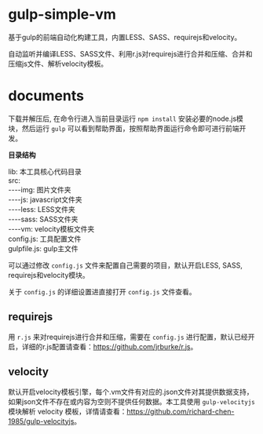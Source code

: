 gulp-simple-vm
==============

基于gulp的前端自动化构建工具，内置LESS、SASS、requirejs和velocity。

自动监听并编译LESS、SASS文件、利用r.js对requirejs进行合并和压缩、合并和压缩js文件、解析velocity模板。

documents
===========

下载并解压后, 在命令行进入当前目录运行 `npm install` 安装必要的node.js模块，然后运行 `gulp` 可以看到帮助界面，按照帮助界面运行命令即可进行前端开发。

<strong>目录结构</strong>

lib: 本工具核心代码目录<br>
src:<br>
  ----img: 图片文件夹<br>
  ----js: javascript文件夹<br>
  ----less: LESS文件夹<br>
  ----sass: SASS文件夹<br>
  ----vm: velocity模板文件夹<br>
config.js: 工具配置文件<br>
gulpfile.js: gulp主文件

可以通过修改 `config.js` 文件来配置自己需要的项目，默认开启LESS, SASS, requirejs和velocity模块。

关于 `config.js` 的详细设置进直接打开 `config.js` 文件查看。

requirejs
---------

用 `r.js` 来对requirejs进行合并和压缩，需要在 `config.js` 进行配置，默认已经开启，详细的r.js配置请查看：<https://github.com/jrburke/r.js>。

velocity
---------

默认开启velocity模板引擎，每个.vm文件有对应的.json文件对其提供数据支持，如果json文件不存在或内容为空则不提供任何数据。本工具使用 `gulp-velocityjs` 模块解析 velocity 模板，详情请查看：<https://github.com/richard-chen-1985/gulp-velocityjs>。
